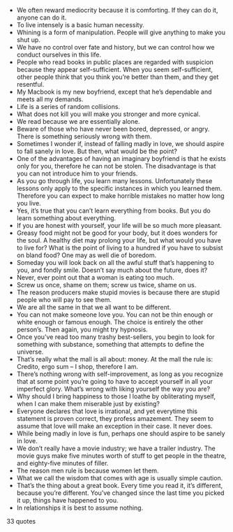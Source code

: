  - We often reward mediocrity because it is comforting. If they can do it, anyone can do it.
 - To live intensely is a basic human necessity.
 - Whining is a form of manipulation. People will give anything to make you shut up.
 - We have no control over fate and history, but we can control how we conduct ourselves in this life.
 - People who read books in public places are regarded with suspicion because they appear self-sufficient. When you seem self-sufficient, other people think that you think you’re better than them, and they get resentful.
 - My Macbook is my new boyfriend, except that he’s dependable and meets all my demands.
 - Life is a series of random collisions.
 - What does not kill you will make you stronger and more cynical.
 - We read because we are essentially alone.
 - Beware of those who have never been bored, depressed, or angry. There is something seriously wrong with them.
 - Sometimes I wonder if, instead of falling madly in love, we should aspire to fall sanely in love. But then, what would be the point?
 - One of the advantages of having an imaginary boyfriend is that he exists only for you, therefore he can not be stolen. The disadvantage is that you can not introduce him to your friends.
 - As you go through life, you learn many lessons. Unfortunately these lessons only apply to the specific instances in which you learned them. Therefore you can expect to make horrible mistakes no matter how long you live.
 - Yes, it’s true that you can’t learn everything from books. But you do learn something about everything.
 - If you are honest with yourself, your life will be so much more pleasant.
 - Greasy food might not be good for your body, but it does wonders for the soul. A healthy diet may prolong your life, but what would you have to live for? What is the point of living to a hundred if you have to subsist on bland food? One may as well die of boredom.
 - Someday you will look back on all the awful stuff that’s happening to you, and fondly smile. Doesn’t say much about the future, does it?
 - Never, ever point out that a woman is eating too much.
 - Screw us once, shame on them; screw us twice, shame on us.
 - The reason producers make stupid movies is because there are stupid people who will pay to see them.
 - We are all the same in that we all want to be different.
 - You can not make someone love you. You can not be thin enough or white enough or famous enough. The choice is entirely the other person’s. Then again, you might try hypnosis.
 - Once you’ve read too many trashy best-sellers, you begin to look for something with substance, something that attempts to define the universe.
 - That’s really what the mall is all about: money. At the mall the rule is: Credito, ergo sum – I shop, therefore I am.
 - There’s nothing wrong with self-improvement, as long as you recognize that at some point you’re going to have to accept yourself in all your imperfect glory. What’s wrong with liking yourself the way you are?
 - Why should I bring happiness to those I loathe by obliterating myself, when I can make them miserable just by existing?
 - Everyone declares that love is irrational, and yet everytime this statement is proven correct, they profess amazement. They seem to assume that love will make an exception in their case. It never does.
 - While being madly in love is fun, perhaps one should aspire to be sanely in love.
 - We don’t really have a movie industry; we have a trailer industry. The movie guys make five minutes worth of stuff to get people in the theatre, and eighty-five minutes of filler.
 - The reason men rule is because women let them.
 - What we call the wisdom that comes with age is usually simple caution.
 - That’s the thing about a great book. Every time you read it, it’s different, because you’re different. You’ve changed since the last time you picked it up, things have happened to you.
 - In relationships it is best to assume nothing.

33 quotes